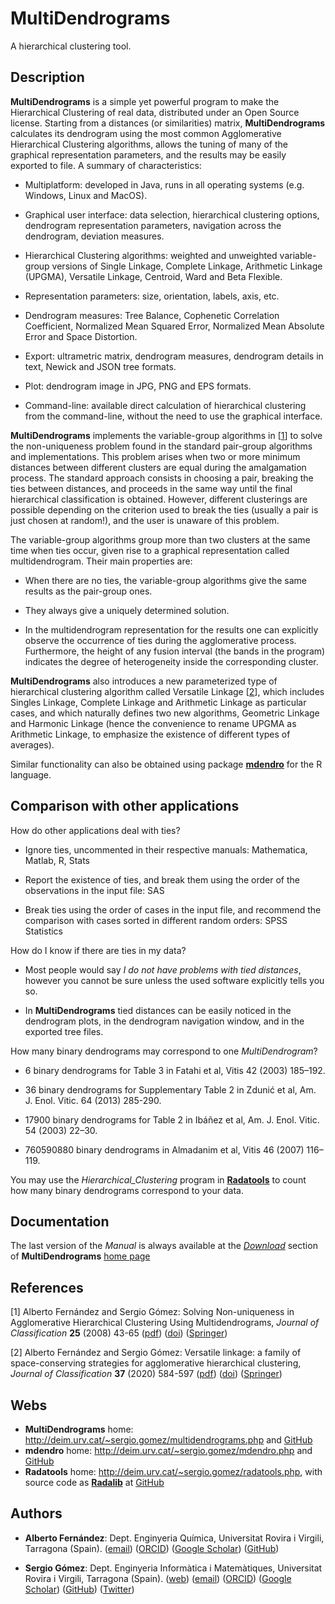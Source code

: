 # MultiDendrograms

A hierarchical clustering tool.


## Description

**MultiDendrograms** is a simple yet powerful program to make the Hierarchical Clustering of real data, distributed under an Open Source license. Starting from a distances (or similarities) matrix, **MultiDendrograms** calculates its dendrogram using the most common Agglomerative Hierarchical Clustering algorithms, allows the tuning of many of the graphical representation parameters, and the results may be easily exported to file. A summary of characteristics:

- Multiplatform: developed in Java, runs in all operating systems (e.g. Windows, Linux and MacOS).

- Graphical user interface: data selection, hierarchical clustering options, dendrogram representation parameters, navigation across the dendrogram, deviation measures.

- Hierarchical Clustering algorithms: weighted and unweighted variable-group versions of Single Linkage, Complete Linkage, Arithmetic Linkage (UPGMA), Versatile Linkage, Centroid, Ward and Beta Flexible.

- Representation parameters: size, orientation, labels, axis, etc.

- Dendrogram measures: Tree Balance, Cophenetic Correlation Coefficient, Normalized Mean Squared Error, Normalized Mean Absolute Error and Space Distortion.

- Export: ultrametric matrix, dendrogram measures, dendrogram details in text, Newick and JSON tree formats.

- Plot: dendrogram image in JPG, PNG and EPS formats.

- Command-line: available direct calculation of hierarchical clustering from the command-line, without the need to use the graphical interface.

**MultiDendrograms** implements the variable-group algorithms in [[1](#references)] to solve the non-uniqueness problem found in the standard pair-group algorithms and implementations. This problem arises when two or more minimum distances between different clusters are equal during the amalgamation process. The standard approach consists in choosing a pair, breaking the ties between distances, and proceeds in the same way until the final hierarchical classification is obtained. However, different clusterings are possible depending on the criterion used to break the ties (usually a pair is just chosen at random!), and the user is unaware of this problem.

The variable-group algorithms group more than two clusters at the same time when ties occur, given rise to a graphical representation called multidendrogram. Their main properties are:

- When there are no ties, the variable-group algorithms give the same results as the pair-group ones.

- They always give a uniquely determined solution.

- In the multidendrogram representation for the results one can explicitly observe the occurrence of ties during the agglomerative process. Furthermore, the height of any fusion interval (the bands in the program) indicates the degree of heterogeneity inside the corresponding cluster.

**MultiDendrograms** also introduces a new parameterized type of hierarchical clustering algorithm called Versatile Linkage [[2](#references)], which includes Singles Linkage, Complete Linkage and Arithmetic Linkage as particular cases, and which naturally defines two new algorithms, Geometric Linkage and Harmonic Linkage (hence the convenience to rename UPGMA as Arithmetic Linkage, to emphasize the existence of different types of averages).

Similar functionality can also be obtained using package [**mdendro**](http://deim.urv.cat/~sergio.gomez/mdendro.php) for the R language.


## Comparison with other applications

How do other applications deal with ties?

- Ignore ties, uncommented in their respective manuals: Mathematica, Matlab, R, Stats

- Report the existence of ties, and break them using the order of the observations in the input file: SAS

- Break ties using the order of cases in the input file, and recommend the comparison with cases sorted in different random orders: SPSS Statistics

How do I know if there are ties in my data?

- Most people would say *I do not have problems with tied distances*, however you cannot be sure unless the used software explicitly tells you so.

- In **MultiDendrograms** tied distances can be easily noticed in the dendrogram plots, in the dendrogram navigation window, and in the exported tree files.

How many binary dendrograms may correspond to one *MultiDendrogram*?

- 6 binary dendrograms for Table 3 in Fatahi et al, Vitis 42 (2003) 185–192.

- 36 binary dendrograms for Supplementary Table 2 in Zduni&#263; et al, Am. J. Enol. Vitic. 64 (2013) 285-290.

- 17900 binary dendrograms for Table 2 in Ib&aacute;&ntilde;ez et al, Am. J. Enol. Vitic. 54 (2003) 22–30.

- 760590880 binary dendrograms in Almadanim et al, Vitis 46 (2007) 116–119.

You may use the *Hierarchical_Clustering* program in [**Radatools**](http://deim.urv.cat/~sergio.gomez/radatools.php) to count how many binary dendrograms correspond to your data.


## Documentation

The last version of the *Manual* is always available at the [*Download*](http://deim.urv.cat/~sergio.gomez/multidendrograms.php#download) section of **MultiDendrograms** [home page](http://deim.urv.cat/~sergio.gomez/multidendrograms.php)


## References

[1] Alberto Fern&aacute;ndez and Sergio G&oacute;mez: Solving Non-uniqueness in Agglomerative Hierarchical Clustering Using Multidendrograms, *Journal of Classification* **25** (2008) 43-65 ([pdf](http://deim.urv.cat/~sergio.gomez/papers/Fernandez-Solving_non-uniqueness_in_AHC_using_multidendrograms.pdf)) ([doi](https://doi.org/10.1007/s00357-008-9004-x)) ([Springer](https://link.springer.com/article/10.1007/s00357-008-9004-x))

[2] Alberto Fern&aacute;ndez and Sergio G&oacute;mez: Versatile linkage: a family of space-conserving strategies for agglomerative hierarchical clustering, *Journal of Classification* **37** (2020) 584-597 ([pdf](http://deim.urv.cat/~sergio.gomez/papers/Fernandez-Versatile_linkage-A_family_of_space-conserving_strategies_for_AHC.pdf)) ([doi](https://doi.org/10.1007/s00357-019-09339-z)) ([Springer](https://link.springer.com/article/10.1007/s00357-019-09339-z))


## Webs

- **MultiDendrograms** home: http://deim.urv.cat/~sergio.gomez/multidendrograms.php and [GitHub](https://github.com/sergio-gomez/MultiDendrograms)
- **mdendro** home: http://deim.urv.cat/~sergio.gomez/mdendro.php and [GitHub](https://github.com/sergio-gomez/mdendro)
- **Radatools** home: http://deim.urv.cat/~sergio.gomez/radatools.php, with source code as [**Radalib**](http://deim.urv.cat/~sergio.gomez/radalib.php) at [GitHub](https://github.com/sergio-gomez/Radalib)


## Authors

- **Alberto Fernández**: Dept. Enginyeria Química, Universitat Rovira i Virgili, Tarragona (Spain). ([email](mailto:alberto.fernandez@urv.cat?subject=[mdendro])) ([ORCID](https://orcid.org/0000-0002-1241-1646)) ([Google Scholar](https://scholar.google.es/citations?user=AbH4r0IAAAAJ)) ([GitHub](https://github.com/albyfs))

- **Sergio Gómez**: Dept. Enginyeria Informàtica i Matemàtiques, Universitat Rovira i Virgili, Tarragona (Spain). ([web](https://deim.urv.cat/~sergio.gomez/)) ([email](mailto:sergio.gomez@urv.cat?subject=[mdendro])) ([ORCID](http://orcid.org/0000-0003-1820-0062)) ([Google Scholar](https://scholar.google.es/citations?user=ETrjkSIAAAAJ)) ([GitHub](https://github.com/sergio-gomez)) ([Twitter](https://twitter.com/SergioGomezJ))

